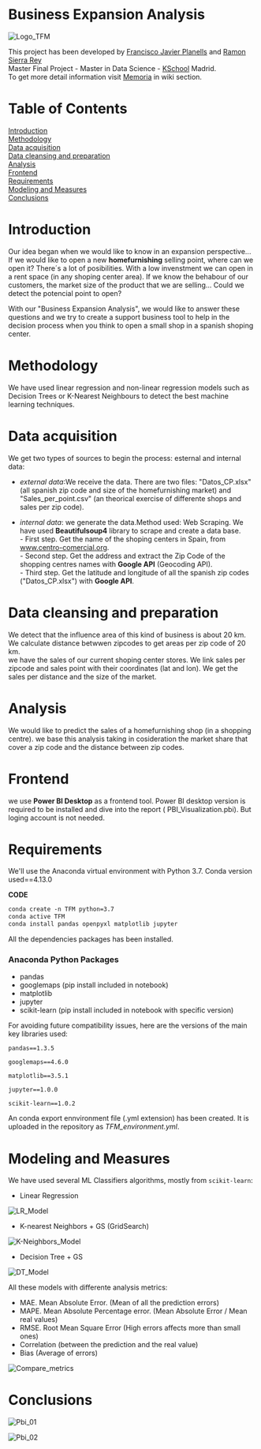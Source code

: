 # Business Expansion Analysis
![Logo_TFM](https://user-images.githubusercontent.com/56726458/173163556-e6e82cca-f374-400a-8a60-4f13fa8ca043.JPG)
  
  This project has been developed by [Francisco Javier Planells](https://github.com/fplanells) and [Ramon Sierra Rey](https://github.com/ramonsierrarey)  
Master Final Project - Master in Data Science - [KSchool](https://www.kschool.com/) Madrid.  
To get more detail information visit [Memoria](https://github.com/ramonsierrarey/TFM/wiki/Memoria) in wiki section.
  
  # Table of Contents

[Introduction](#introduction) <br>
[Methodology](#methodology) <br>
[Data acquisition](#Data-acquisition) <br>
[Data cleansing and preparation](#Data-cleansing-and-preparation) <br>
[Analysis](#analysis) <br>
[Frontend](#frontend) <br>
[Requirements](#requirements) <br>
[Modeling and Measures](#modeling-and-measures) <br>
[Conclusions](#conclusions) <br>


# Introduction

  Our idea began when we would like to know in an expansion perspective... If we would like to open a new **homefurnishing** selling point, where can we open it? There´s a lot of posibilities. With a low invenstment we can open in a rent space (in any shoping center area). If we know the behabour of our customers, the market size of the product that we are selling... Could we detect the potencial point to open?  
  
  With our "Business Expansion Analysis", we would like to answer these questions and  we try to create a support business tool to help in the decision process when you think to open a small shop in a spanish shoping center.

  
# Methodology

We have used linear regression and non-linear regression models such as Decision Trees or K-Nearest Neighbours to detect the best machine learning techniques.


  
# Data acquisition
We get two types of sources to begin the process: esternal and internal data:
* _external data_:We receive the data. There are two files: "Datos_CP.xlsx" (all spanish zip code and size of the homefurnishing market) and "Sales_per_point.csv"  (an theorical exercise of differente shops and sales per zip code).

* _internal data_: we generate the data.Method used: Web Scraping. We have used **Beautifulsoup4** library to scrape and create a data base.  
                      - First step. Get the name of the shoping centers in Spain, from www.centro-comercial.org.  
                      - Second step. Get the address and extract the Zip Code of the shopping centres names with **Google API** (Geocoding API).  
                      - Third step. Get the latitude and longitude of all the spanish zip codes ("Datos_CP.xlsx") with **Google API**.

# Data cleansing and preparation
We detect that the influence area of this kind of business is about 20 km. We calculate distance betwwen zipcodes to get areas per zip code of 20 km.  
we have the sales of our current shoping center stores. We link sales per zipcode and sales point  with their coordinates (lat and lon). We get the sales per distance and the size of the market.

# Analysis
We would like to predict the sales of a homefurnishing shop (in a shopping centre). we base this analysis taking in cosideration the market share  that cover a zip code and the distance between zip codes. 

  
# Frontend
we use **Power BI Desktop** as a frontend tool. Power BI desktop version is required to be installed and dive into the report ( PBI_Visualization.pbi).
But loging account is not needed.


# Requirements

We'll use the Anaconda virtual environment with Python 3.7.
Conda version used==4.13.0

**CODE**
````markdown
conda create -n TFM python=3.7
conda active TFM
conda install pandas openpyxl matplotlib jupyter
````
All the dependencies packages has been installed.

### Anaconda Python Packages

* pandas
* googlemaps (pip install included in notebook)
* matplotlib
* jupyter
* scikit-learn (pip install included in notebook with specific version)

For avoiding future compatibility issues, here are the versions of the main key libraries used:

```
pandas==1.3.5

googlemaps==4.6.0

matplotlib==3.5.1

jupyter==1.0.0

scikit-learn==1.0.2
```
An conda export ennvironment file (.yml extension) has been created. It is uploaded in the repository as *TFM_environment.yml*.

# Modeling and Measures

We have used several ML Classifiers algorithms, mostly from `scikit-learn`:

* Linear Regression

![LR_Model](https://user-images.githubusercontent.com/56726458/173640185-e1c3fe5a-e983-4787-9e3c-6279a6e3e17e.JPG)

* K-nearest Neighbors + GS (GridSearch)

![K-Neighbors_Model](https://user-images.githubusercontent.com/56726458/173641015-00e006f4-01a0-4d08-91ed-441e8a7a8062.JPG)

* Decision Tree + GS

![DT_Model](https://user-images.githubusercontent.com/56726458/173644907-4cfe1ea2-1569-4c73-bcb0-d32162aa426c.JPG)

All these models with differente analysis metrics:

* MAE. Mean Absolute Error. (Mean of all the prediction errors)  
* MAPE. Mean Absolute Percentage error. (Mean Absolute Error / Mean real values)  
* RMSE. Root Mean Square Error (High errors affects more than small ones)  
* Correlation (between the prediction and the real value)  
* Bias (Average of errors)  

![Compare_metrics](https://user-images.githubusercontent.com/56726458/173650957-1c355721-6f4b-4e17-889f-815c5fcdcaeb.JPG)


# Conclusions

![Pbi_01](https://user-images.githubusercontent.com/56726458/173658928-6969bc9a-3d4d-4767-b3f9-14453c81d293.JPG)

![Pbi_02](https://user-images.githubusercontent.com/56726458/173659602-7473efe5-09df-4045-b92d-b95c998a9cb9.JPG)
